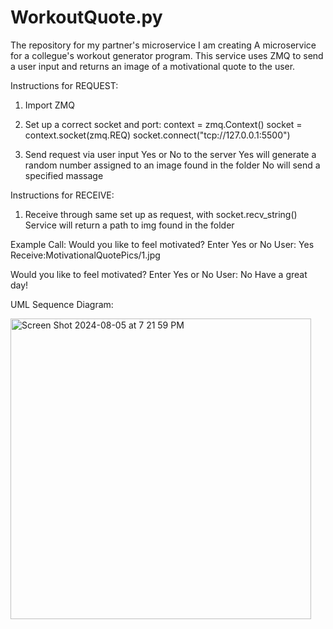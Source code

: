 # WorkoutQuote.py
The repository for my partner's microservice I am creating
A microservice for a collegue's workout generator program. This service uses ZMQ to send a user input and returns an image of a motivational quote to the user.

Instructions for REQUEST:

  1. Import ZMQ

  2. Set up a correct socket and port:
     context = zmq.Context()
     socket = context.socket(zmq.REQ)
     socket.connect("tcp://127.0.0.1:5500")

  3. Send request via user input Yes or No to the server
     Yes will generate a random number assigned to an image found in the folder
     No will send a specified massage
     

Instructions for RECEIVE:
  1. Receive through same set up as request, with socket.recv_string()
     Service will return a path to img found in the folder


Example Call:
Would you like to feel motivated? Enter Yes or No
User: Yes
Receive:MotivationalQuotePics/1.jpg

Would you like to feel motivated? Enter Yes or No
User: No
Have a great day!


UML Sequence Diagram:

<img width="481" alt="Screen Shot 2024-08-05 at 7 21 59 PM" src="https://github.com/user-attachments/assets/ee7ddc29-bfca-435c-973d-7536d52ee0b1">




